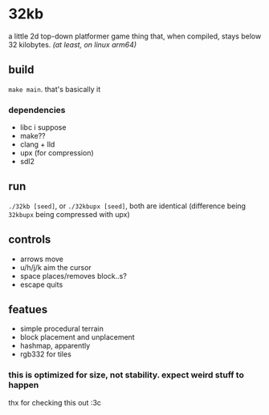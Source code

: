 # 32kb

a little 2d top-down platformer game thing that, when compiled, stays below 32 kilobytes. _(at least, on linux arm64)_

## build

`make main`. that's basically it

### dependencies

- libc i suppose
- make??
- clang + lld
- upx (for compression)
- sdl2

## run

`./32kb [seed]`, or `./32kbupx [seed]`, both are identical (difference being `32kbupx` being compressed with upx)

## controls

- arrows move
- u/h/j/k aim the cursor
- space places/removes block..s?
- escape quits

## featues

- simple procedural terrain
- block placement and unplacement
- hashmap, apparently
- rgb332 for tiles

### this is optimized for size, not stability. expect weird stuff to happen

thx for checking this out :3c